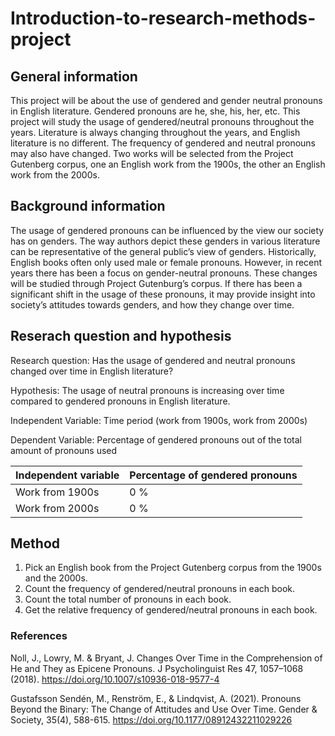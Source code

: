 # Introduction-to-research-methods-project

## General information
This project will be about the use of gendered and gender neutral pronouns in English literature. Gendered pronouns are he, she, his, her, etc. This project will study the usage of gendered/neutral pronouns throughout the years. Literature is always changing throughout the years, and English literature is no different. The frequency of gendered and neutral pronouns may also have changed. Two works will be selected from the Project Gutenberg corpus, one an English work from the 1900s, the other an English work from the 2000s.

## Background information
The usage of gendered pronouns can be influenced by the view our society has on genders. The way authors depict these genders in various literature can be representative of the general public’s view of genders. Historically, English books often only used male or female pronouns. However, in recent years there has been a focus on gender-neutral pronouns. These changes will be studied through Project Gutenburg’s corpus. If there has been a significant shift in the usage of these pronouns, it may provide insight into society’s attitudes towards genders, and how they change over time.

## Reserach question and hypothesis
Research question: Has the usage of gendered and neutral pronouns changed over time in English literature?

Hypothesis: The usage of neutral pronouns is increasing over time compared to gendered pronouns in English literature.

Independent Variable: Time period (work from 1900s, work from 2000s)

Dependent Variable: Percentage of gendered pronouns out of the total amount of pronouns used

| Independent variable | Percentage of gendered pronouns |
| -------------------- | ------------------------------- |
| Work from 1900s      | 0 %                             |
| Work from 2000s      | 0 %                             |

## Method 
1. Pick an English book from the Project Gutenberg corpus from the 1900s and the 2000s.  
2. Count the frequency of gendered/neutral pronouns in each book.  
3. Count the total number of pronouns in each book.  
4. Get the relative frequency of gendered/neutral pronouns in each book.  

### References
Noll, J., Lowry, M. & Bryant, J. Changes Over Time in the Comprehension of He and They as Epicene Pronouns. J Psycholinguist Res 47, 1057–1068 (2018). https://doi.org/10.1007/s10936-018-9577-4

Gustafsson Sendén, M., Renström, E., & Lindqvist, A. (2021). Pronouns Beyond the Binary: The Change of Attitudes and Use Over Time. Gender & Society, 35(4), 588-615. https://doi.org/10.1177/08912432211029226
